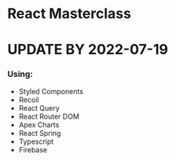 # React Masterclass


# UPDATE BY 2022-07-19


### Using:

- Styled Components
- Recoil
- React Query
- React Router DOM
- Apex Charts
- React Spring
- Typescript
- Firebase
